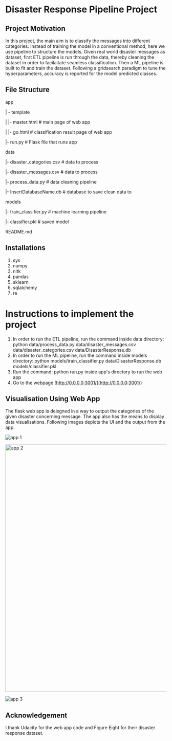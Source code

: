 # Disaster Response Pipeline Project

## Project Motivation
In this project, the main aim is to classify the messages into different categories. Instead of training the model in a conventional method, here we use pipeline to structure the models.
Given real world disaster messages as dataset, first ETL pipeline is run through the data, thereby cleaning the dataset in order to facilaitate seamless classification. Then a ML pipeline is built to fit and train the dataset. Following a gridsearch paradigm to tune the hyperparameters, accuracy is reported for the model predicted classes.

## File Structure

app

| - template

| |- master.html # main page of web app

| |- go.html # classification result page of web app

|- run.py # Flask file that runs app

data

|- disaster_categories.csv # data to process

|- disaster_messages.csv # data to process

|- process_data.py # data cleaning pipeline

|- InsertDatabaseName.db # database to save clean data to

models

|- train_classifier.py # machine learning pipeline

|- classifier.pkl # saved model

README.md

## Installations

1. sys
2. numpy
3. nltk
4. pandas
5. sklearn
6. sqlalchemy
7. re

# Instructions to implement the project

1. In order to run the ETL pipeline, run the command inside data directory: python data/process_data.py data/disaster_messages.csv data/disaster_categories.csv data/DisasterResponse.db
2. In order to run the ML pipeline, run the command inside models directory: python models/train_classifier.py data/DisasterResponse.db models/classifier.pkl
3. Run the command: python run.py inside app's directory to run the web app
4. Go to the webpage [http://0.0.0.0:3001/](http://0.0.0.0:3001/)

## Visualisation Using Web App

The flask web app is deisgned in a way to output the categories of the given disaster concerning message. The app also has the means to display data visualisations.
Following images depicts the UI and the output from the app.

![app 1](https://user-images.githubusercontent.com/81457427/150472047-ad6bade6-8008-49ab-b417-e4f67fb95ca2.JPG)

<img width="769" alt="app 2" src="https://user-images.githubusercontent.com/81457427/150472077-5f885af9-dba8-40e1-b41d-a091e78a4639.png">

![app 3](https://user-images.githubusercontent.com/81457427/150472100-bad631cf-dfe5-4e45-bff1-7387f7ab4daa.JPG)

## Acknowledgement

I thank Udacity for the web app code and Figure Eight for their disaster response dataset.


